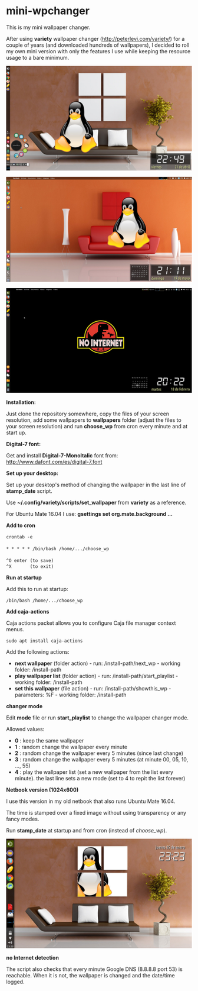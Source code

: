 # mini-wpchanger

This is my mini wallpaper changer.

After using __variety__ wallpaper changer (http://peterlevi.com/variety/) for a couple of years (and downloaded hundreds of wallpapers), I decided to roll my own mini version with only the features I use while keeping the resource usage to a bare minimum.

![my desktop 1](https://github.com/gabdub/mini-wpchanger/blob/master/screencap/desktop1.jpg "my desktop 1")


![my desktop 2](https://github.com/gabdub/mini-wpchanger/blob/master/screencap/desktop2.jpg "my desktop 2")



![no Internet](https://github.com/gabdub/mini-wpchanger/blob/master/screencap/no_net.jpg "no Internet")



__Installation:__

Just clone the repository somewhere, copy the files of your screen resolution, add some wallpapers to __wallpapers__ folder (adjust the files to your screen resolution) and run __choose_wp__ from cron every minute and at start up.

**Digital-7 font:**

Get and install __Digital-7-MonoItalic__ font from: http://www.dafont.com/es/digital-7.font

**Set up your desktop:**

Set up your desktop's method of changing the wallpaper in the last line of __stamp_date__ script.

Use __~/.config/variety/scripts/set_wallpaper__ from __variety__ as a reference.

For Ubuntu Mate 16.04 I use: __gsettings set org.mate.background ...__

**Add to cron**

```
crontab -e

* * * * * /bin/bash /home/.../choose_wp

^O enter (to save)
^X       (to exit)
```

**Run at startup**

Add this to run at startup:
```
/bin/bash /home/.../choose_wp
```

**Add caja-actions**

Caja actions packet allows you to configure Caja file manager context menus.

```
sudo apt install caja-actions
```

Add the following actions:

* __next wallpaper__ (folder action) - run: /install-path/next_wp - working folder: /install-path
* __play wallpaper list__ (folder action) - run: /install-path/start_playlist - working folder: /install-path
* __set this wallpaper__ (file action) - run: /install-path/showthis_wp - parameters: %F - working folder: /install-path

**changer mode**

Edit __mode__ file or run __start_playlist__ to change the wallpaper changer mode.

Allowed values:

* __0__ : keep the same wallpaper
* __1__ : random change the wallpaper every minute
* __2__ : random change the wallpaper every 5 minutes (since last change)
* __3__ : random change the wallpaper every 5 minutes (at minute 00, 05, 10, ..., 55)
* __4__ : play the wallpaper list (set a new wallpaper from the list every minute). the last line sets a new mode (set to 4 to repit the list forever)

**Netbook version (1024x600)**

I use this version in my old netbook that also runs Ubuntu Mate 16.04.

The time is stamped over a fixed image without using transparency or any fancy modes.

Run __stamp_date__ at startup and from cron (instead of _choose_wp_).

![my netbook](https://github.com/gabdub/mini-wpchanger/blob/master/screencap/netbook1.jpg "my netbook")


**no Internet detection**

The script also checks that every minute Google DNS (8.8.8.8 port 53) is reachable. When it is not, the wallpaper is changed and the date/time logged.
